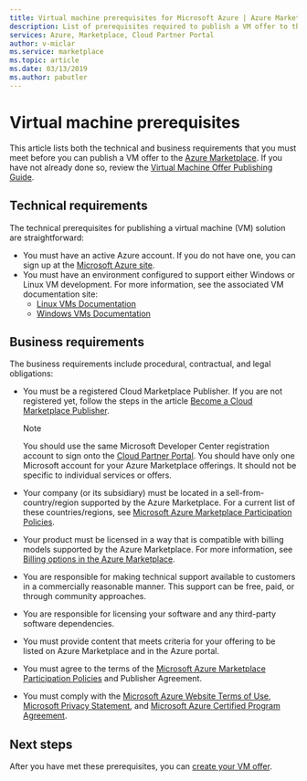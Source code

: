 ```yaml
---
title: Virtual machine prerequisites for Microsoft Azure | Azure Marketplace
description: List of prerequisites required to publish a VM offer to the Azure Marketplace.
services: Azure, Marketplace, Cloud Partner Portal
author: v-miclar
ms.service: marketplace
ms.topic: article
ms.date: 03/13/2019
ms.author: pabutler
---
```


# Virtual machine prerequisites

This article lists both the technical and business requirements that you must meet before you can publish a VM offer to the [Azure Marketplace](https://azuremarketplace.microsoft.com/marketplace/).  If you have not already done so, review the [Virtual Machine Offer Publishing Guide](../../marketplace-virtual-machines.md).


## Technical requirements

The technical prerequisites for publishing a virtual machine (VM) solution are straightforward:

- You must have an active Azure account. If you do not have one, you can sign up at the [Microsoft Azure site](https://azure.microsoft.com).  
- You must have an environment configured to support either Windows or Linux VM development.  For more information, see the associated VM documentation site:
    - [Linux VMs Documentation](https://docs.microsoft.com/azure/virtual-machines/linux/)
    - [Windows VMs Documentation](https://docs.microsoft.com/azure/virtual-machines/windows/)


## Business requirements

The business requirements include procedural, contractual, and legal obligations: 

<!-- TD: Aren't most of these business requirements common to all AMP offerings?  If yes, then move to higher level, perhaps to the AMP section "Become a Cloud Marketplace Publisher" -->
<!-- TD: Need references for remaining docs/business reqs!-->

- You must be a registered Cloud Marketplace Publisher.  If you are not registered yet, follow the steps in the article [Become a Cloud Marketplace Publisher](../../become-publisher.md).

    > [!NOTE]
    > You should use the same Microsoft Developer Center registration account to sign onto the [Cloud Partner Portal](https://cloudpartner.azure.com).
    > You should have only one Microsoft account for your Azure Marketplace offerings. It should not be specific to individual services or offers.
    
- Your company (or its subsidiary) must be located in a sell-from-country/region supported by the Azure Marketplace.  For a current list of these countries/regions, see [Microsoft Azure Marketplace Participation Policies](https://azure.microsoft.com/support/legal/marketplace/participation-policies/).
- Your product must be licensed in a way that is compatible with billing models supported by the Azure Marketplace.  For more information, see [Billing options in the Azure Marketplace](https://docs.microsoft.com/azure/marketplace/billing-options-azure-marketplace). 
- You are responsible for making technical support available to customers in a commercially reasonable manner. This support can be free, paid, or through community approaches.
- You are responsible for licensing your software and any third-party software dependencies.
- You must provide content that meets criteria for your offering to be listed on Azure Marketplace and in the Azure portal. <!-- TD: Meaning/links? -->
- You must agree to the terms of the [Microsoft Azure Marketplace Participation Policies](https://azure.microsoft.com/support/legal/marketplace/participation-policies/) and Publisher Agreement.
- You must comply with the [Microsoft Azure Website Terms of Use](https://azure.microsoft.com/support/legal/website-terms-of-use/), [Microsoft Privacy Statement](https://privacy.microsoft.com/privacystatement), and [Microsoft Azure Certified Program Agreement](https://azure.microsoft.com/support/legal/marketplace/certified-program-agreement/).


## Next steps

After you have met these prerequisites, you can [create your VM offer](./cpp-create-offer.md).

